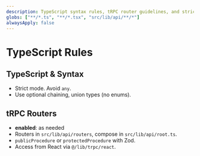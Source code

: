 ```yaml
---
description: TypeScript syntax rules, tRPC router guidelines, and strict typing standards
globs: ["**/*.ts", "**/*.tsx", "src/lib/api/**/*"]
alwaysApply: false
---
```


# TypeScript Rules

## TypeScript & Syntax

- Strict mode. Avoid `any`.
- Use optional chaining, union types (no enums).

## tRPC Routers

- **enabled**: as needed
- Routers in `src/lib/api/routers`, compose in `src/lib/api/root.ts`.
- `publicProcedure` or `protectedProcedure` with Zod.
- Access from React via `@/lib/trpc/react`. 
